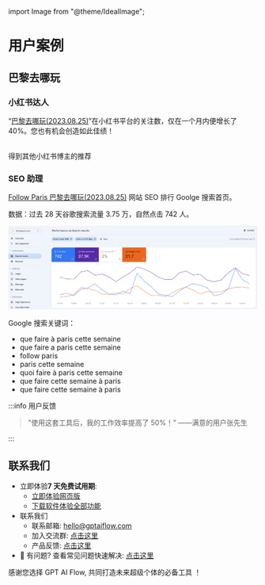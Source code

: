 import Image from "@theme/IdealImage";

# 用户案例

## 巴黎去哪玩

### 小红书达人

“[巴黎去哪玩(2023.08.25)](https://www.xiaohongshu.com/user/profile/56cf33c550c4b408633787cf)”在小红书平台的关注数，仅在一个月内便增长了 40%。您也有机会创造如此佳绩！

<div style={{display:"flex", flexWrap: "wrap"}}>
    <Image img={require("./img/15-user-testimonial/followparis/2023-08-23-img-1-xiaohognshu-followparis-7-days-data.png")} style={{ width: 300, marginLeft: "1rem", marginTop: "1rem" }} />
    <Image img={require("./img/15-user-testimonial/followparis/2023-08-23-img-2-xiaohognshu-followparis-7-days-data.png")} style={{ width: 300, marginLeft: "1rem", marginTop: "1rem" }} />
    <Image img={require("./img/15-user-testimonial/followparis/2023-08-23-img-3-xiaohognshu-followparis-7-days-data.png")} style={{ width: 300, marginLeft: "1rem", marginTop: "1rem" }} />
    <div style={{marginLeft: "1rem", marginTop: "1rem"}}>
    得到其他小红书博主的推荐
        <Image img={require("./img/15-user-testimonial/followparis/2023-08-23-img-5-xiaohognshu-followparis-be-recommanded.png")} style={{ width: 300 }} />
    </div>
</div>

### SEO 助理

[Follow Paris 巴黎去哪玩(2023.08.25)](https://www.followparis.com/zh/que-faire-a-paris-cette-semaine) 网站 SEO 排行 Goolge 搜索首页。

数据：过去 28 天谷歌搜索流量 3.75 万，自然点击 742 人。

![](./img/15-user-testimonial/followparis/2023-08-25-img-7-seo-module-effect-for-followparis.png)

Google 搜索关键词：

- que faire à paris cette semaine
- que faire a paris cette semaine
- follow paris
- paris cette semaine
- quoi faire à paris cette semaine
- que faire cette semaine à paris
- que faire cette semaine à paris

:::info 用户反馈

> "使用这套工具后，我的工作效率提高了 50%！" ——满意的用户张先生

:::

## 联系我们

- 立即体验**7 天免费试用期**:
  - [立即体验网页版](https://www.app.gptaiflow.com/login)
  - [下载软件体验全部功能](/download)
- 联系我们
  - 联系邮箱: hello@gptaiflow.com
  - 加入交流群: [点击这里](/communication-group)
  - 产品反馈: [点击这里](https://wj.qq.com/s2/13154598/1770/)
- 💬 有问题? 查看常见问题快速解决: [点击这里](/docs/proudct/gpt-ai-flow-guide-and-faq)

感谢您选择 GPT AI Flow, 共同打造未来超级个体的必备工具 ！
